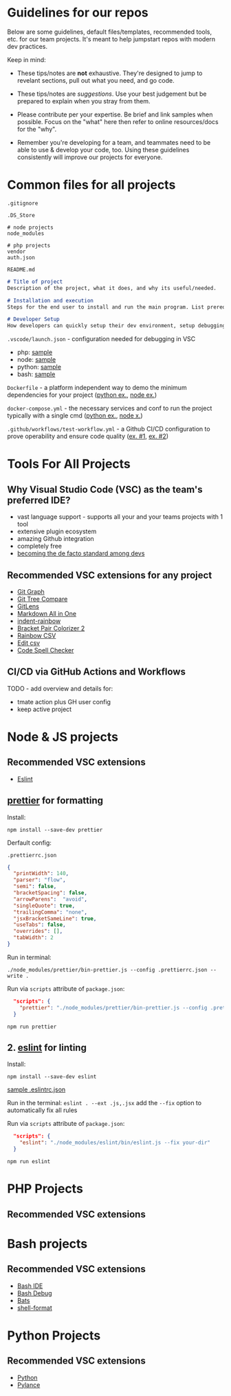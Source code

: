 # Guidelines for our repos
Below are some guidelines, default files/templates, recommended tools, etc. for our team projects.
It's meant to help jumpstart repos with modern dev practices.

Keep in mind:

- These tips/notes are **not** exhaustive. They're designed to jump to revelant sections, pull out what you need, and go code.

- These tips/notes are *suggestions*. Use your best judgement but be prepared to explain when you stray from them.

- Please contribute per your expertise. Be brief and link samples when possible. Focus on the "what" here then refer to online resources/docs for the "why".

- Remember you're developing for a team, and teammates need to be able to use & develop your code, too. Using these guidelines consistently will improve our projects for everyone.

# Common files for all projects

`.gitignore`
```
.DS_Store

# node projects
node_modules

# php projects
vendor
auth.json
```

`README.md`
```markdown
# Title of project
Description of the project, what it does, and why its useful/needed.

# Installation and execution
Steps for the end user to install and run the main program. List prerequisites and any assumptions.

# Developer Setup
How developers can quickly setup their dev environment, setup debugging, run tests, etc.
```

`.vscode/launch.json` - configuration needed for debugging in VSC
- php: [sample](https://github.dev/PMET-public/magento-cloud/blob/pmet-2.4.3-ref/.vscode/launch.json)
- node: [sample](https://github.dev/PMET-public/magento-cloud-manager/blob/master/.vscode/launch.json)
- python: [sample](https://github.dev/marketolive/verticals/blob/master/.vscode/launch.json)
- bash: [sample](https://github.dev/PMET-public/mdm/blob/develop/.vscode/launch.json)

`Dockerfile` - a platform independent way to demo the minimum dependencies for your project ([python ex.](https://github.dev/marketolive/verticals/blob/master/Dockerfile), [node ex.](https://github.dev/PMET-public/storystore-pwa/blob/master/Dockerfile))

`docker-compose.yml` - the necessary services and conf to run the project typically with a single cmd ([python ex.](https://github.dev/marketolive/verticals/blob/master/docker-compose.yml), [node x.](https://github.dev/PMET-public/storystore-pwa/blob/master/docker-compose.test.yml))

`.github/workflows/test-workflow.yml` - a Github CI/CD configuration to prove operability and ensure code quality ([ex. #1](https://github.dev/PMET-public/action-tmate/blob/master/.github/workflows/ci-test.yml), [ex. #2](https://github.dev/PMET-public/storystore-pwa/blob/master/.github/workflows/docker-publish.yml))

# Tools For All Projects

## Why Visual Studio Code (VSC) as the team's preferred IDE?
* vast language support - supports all your and your teams projects with 1 tool
* extensive plugin ecosystem
* amazing Github integration
* completely free
* [becoming the de facto standard among devs](https://insights.stackoverflow.com/survey/2021#section-most-popular-technologies-integrated-development-environment)


## Recommended VSC extensions for any project
- [Git Graph](https://marketplace.visualstudio.com/items?itemName=mhutchie.git-graph)
- [Git Tree Compare](https://marketplace.visualstudio.com/items?itemName=letmaik.git-tree-compare)
- [GitLens](https://marketplace.visualstudio.com/items?itemName=eamodio.gitlens)
- [Markdown All in One](https://marketplace.visualstudio.com/items?itemName=yzhang.markdown-all-in-one)
- [indent-rainbow](https://marketplace.visualstudio.com/items?itemName=oderwat.indent-rainbow)
- [Bracket Pair Colorizer 2](https://marketplace.visualstudio.com/items?itemName=CoenraadS.bracket-pair-colorizer-2)
- [Rainbow CSV](https://marketplace.visualstudio.com/items?itemName=mechatroner.rainbow-csv)
- [Edit csv](https://marketplace.visualstudio.com/items?itemName=janisdd.vscode-edit-csv)
- [Code Spell Checker](https://marketplace.visualstudio.com/items?itemName=streetsidesoftware.code-spell-checker)

## CI/CD via GitHub Actions and Workflows

TODO - add overview and details for:
- tmate action plus GH user config
- keep active project


# Node & JS projects

## Recommended VSC extensions

- [Eslint](https://marketplace.visualstudio.com/items?itemName=dbaeumer.vscode-eslint)
## [prettier](https://prettier.io/docs/en/) for formatting

Install:

`npm install --save-dev prettier`

Derfault config:

`.prettierrc.json`
```json
{
  "printWidth": 140,
  "parser": "flow",
  "semi": false,
  "bracketSpacing": false,
  "arrowParens":  "avoid",
  "singleQuote": true,
  "trailingComma": "none",
  "jsxBracketSameLine": true,
  "useTabs": false,
  "overrides": [],
  "tabWidth": 2
}
```

Run in terminal:

`./node_modules/prettier/bin-prettier.js --config .prettierrc.json --write .`

Run via `scripts` attribute of `package.json`:
```json
  "scripts": {
    "prettier": "./node_modules/prettier/bin-prettier.js --config .prettierrc.json --write ."
  }
```

`npm run prettier`

## 2. [eslint](https://eslint.org/docs/user-guide/getting-started) for linting

Install:

`npm install --save-dev eslint`


[sample .eslintrc.json](https://github.com/PMET-public/magento-cloud-extension/blob/master/.eslintrc.json)

Run in the terminal:
`eslint . --ext .js,.jsx` add the `--fix` option to automatically fix all rules

Run via `scripts` attribute of `package.json`:
```json
  "scripts": {
    "eslint": "./node_modules/eslint/bin/eslint.js --fix your-dir"
  }
```

`npm run eslint`

# PHP Projects
## Recommended VSC extensions
# Bash projects
## Recommended VSC extensions

- [Bash IDE](https://marketplace.visualstudio.com/items?itemName=mads-hartmann.bash-ide-vscode)
- [Bash Debug](https://marketplace.visualstudio.com/items?itemName=rogalmic.bash-debug)
- [Bats](https://marketplace.visualstudio.com/items?itemName=jetmartin.bats)
- [shell-format](https://marketplace.visualstudio.com/items?itemName=foxundermoon.shell-format)

# Python Projects
## Recommended VSC extensions
- [Python](https://marketplace.visualstudio.com/items?itemName=ms-python.python)
- [Pylance](https://marketplace.visualstudio.com/items?itemName=ms-python.vscode-pylance)
